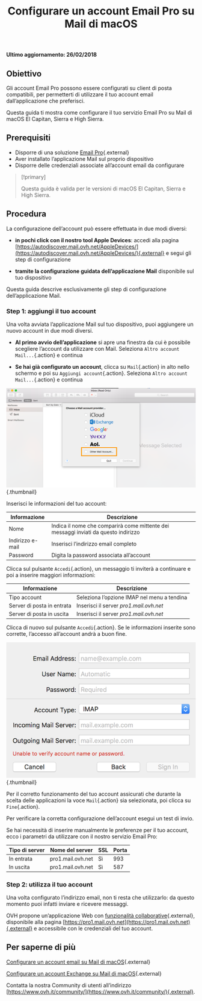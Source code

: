 ﻿---
title: Configurare un account Email Pro su Mail di macOS 
slug: configurare-email-pro-mail-macos
excerpt: Come configurare il tuo account Email Pro su Mail di macOS El Capitan, Sierra e High Sierra
section: Configurazione client di posta
---

**Ultimo aggiornamento: 26/02/2018**

## Obiettivo

Gli account Email Pro possono essere configurati su client di posta compatibili, per permetterti di utilizzare il tuo account email dall’applicazione che preferisci. 

Questa guida ti mostra come configurare il tuo servizio Email Pro su Mail di macOS El Capitan, Sierra e High Sierra.

## Prerequisiti

- Disporre di una soluzione [Email Pro](https://www.ovh.it/emails/email-pro/){.external}
- Aver installato l’applicazione Mail sul proprio dispositivo 
- Disporre delle credenziali associate all’account email da configurare

> [!primary]
>
> Questa guida è valida per le versioni di macOS El Capitan, Sierra e High Sierra.
>

## Procedura

La configurazione dell’account può essere effettuata in due modi diversi:

- **in pochi click con il nostro tool Apple Devices**: accedi alla pagina [https://autodiscover.mail.ovh.net/AppleDevices/](https://autodiscover.mail.ovh.net/AppleDevices/){.external} e segui gli step di configurazione

- **tramite la configurazione guidata dell’applicazione Mail** disponibile sul tuo dispositivo

Questa guida descrive esclusivamente gli step di configurazione dell’applicazione Mail.

### Step 1: aggiungi il tuo account

Una volta avviata l’applicazione Mail sul tuo dispositivo, puoi aggiungere un nuovo account in due modi diversi. 

- **Al primo avvio dell’applicazione** si apre una finestra da cui è possibile scegliere l’account da utilizzare con Mail. Seleziona `Altro account Mail...`{.action} e continua

- **Se hai già configurato un account**, clicca su `Mail`{.action} in alto nello schermo e poi su `Aggiungi account`{.action}. Seleziona `Altro account Mail...`{.action} e continua

![emailpro](images/configuration-mail-sierra-step1.png){.thumbnail}

Inserisci le informazioni del tuo account: 

|Informazione|Descrizione|  
|---|---|  
|Nome|Indica il nome che comparirà come mittente dei messaggi inviati da questo indirizzo| 
|Indirizzo e-mail|Inserisci l’indirizzo email completo| 
|Password|Digita la password associata all’account|  

Clicca sul pulsante `Accedi`{.action}, un messaggio ti inviterà a continuare e poi a inserire maggiori informazioni:

|Informazione|Descrizione|  
|---|---|  
|Tipo account|Seleziona l’opzione IMAP nel menu a tendina| 
|Server di posta in entrata|Inserisci il server *pro1.mail.ovh.net*| 
|Server di posta in uscita|Inserisci il server *pro1.mail.ovh.net*|  

Clicca di nuovo sul pulsante `Accedi`{.action}. Se le informazioni inserite sono corrette, l’accesso all’account andrà a buon fine.

![emailpro](images/configuration-mail-sierra-step2.png){.thumbnail}

Per il corretto funzionamento del tuo account assicurati che durante la scelta delle applicazioni la voce `Mail`{.action} sia selezionata, poi clicca su `Fine`{.action}. 

Per verificare la corretta configurazione dell’account esegui un test di invio.

Se hai necessità di inserire manualmente le preferenze per il tuo account, ecco i parametri da utilizzare con il nostro servizio Email Pro: 

|Tipo di server|Nome del server|SSL|Porta|
|---|---|---|---|
|In entrata|pro1.mail.ovh.net|Sì|993|
|In uscita|pro1.mail.ovh.net|Sì|587|

### Step 2: utilizza il tuo account

Una volta configurato l’indirizzo email, non ti resta che utilizzarlo: da questo momento puoi infatti inviare e ricevere messaggi.

OVH propone un’applicazione Web con [funzionalità collaborative](https://www.ovh.it/emails/){.external}, disponibile alla pagina [https://pro1.mail.ovh.net](https://pro1.mail.ovh.net){.external} e accessibile con le credenziali del tuo account. 

## Per saperne di più

[Configurare un account email su Mail di macOS](https://docs.ovh.com/it/emails/servizio_email_guida_alla_configurazione_su_mail_di_mac_-_el_capitan/){.external}

[Configurare un account Exchange su Mail di macOS](https://docs.ovh.com/it/microsoft-collaborative-solutions/configurazione-mail-macos/){.external}

Contatta la nostra Community di utenti all’indirizzo [https://www.ovh.it/community/](https://www.ovh.it/community/){.external}.